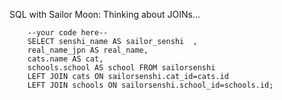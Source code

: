 SQL with Sailor Moon: Thinking about JOINs...

        --your code here--
        SELECT senshi_name AS sailor_senshi  ,
        real_name_jpn AS real_name,
        cats.name AS cat,
        schools.school AS school FROM sailorsenshi
        LEFT JOIN cats ON sailorsenshi.cat_id=cats.id
        LEFT JOIN schools ON sailorsenshi.school_id=schools.id;

